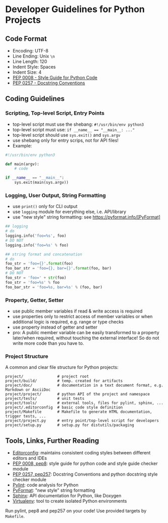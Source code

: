 # Developer Guidelines for Python Projects

## Code Format

* Encoding: UTF-8
* Line Ending: Unix `\n`
* Line Length: 120
* Indent Style: Spaces
* Indent Size: 4
* [PEP 0008 - Style Guide for Python Code](https://www.python.org/dev/peps/pep-0008/)
* [PEP 0257 - Docstring Conventions](https://www.python.org/dev/peps/pep-0257/)


## Coding Guidelines

### Scripting, Top-level Script, Entry Points

* top-level script must use the shebang: `#!/usr/bin/env python3`
* top-level script must use: `if __name__ == "__main__: ..."`
* top-level script should use `sys.exit()` and `sys.argv`
* use shebang only for entry scrips, not for API files!
* Example:

```python
#!/usr/bin/env python3

def main(argv):
    # code

if __name__ == "__main__":
    sys.exit(main(sys.argv))
```

### Logging, User Output, String Formatting

* use `print()` only for CLI output
* use `logging` module for everything else, i.e. API/library
* use "new style" string formatting: see https://pyformat.info/[PyFormat]

```python
## logging
# do
logging.info('foo=%s', foo)
# DO NOT
logging.info('foo=%s' % foo)

## string format and concatenation
# do
foo_str = 'foo={}'.format(foo)
foo_bar_str = 'foo={}, bar={}'.format(foo, bar)
# DO NOT
foo_str = 'foo=' + str(foo)
foo_str = 'foo=%s' % foo
foo_bar_str = 'foo=%s, bar=%s' % (foo, bar)
```

### Property, Getter, Setter

* use public member variables if read & write access is required
* use properties only to restrict access of member variables or when additional logic is required, e.g. range or type checks
* use property instead of getter and setter
* pro: A public member variable can be easily transformed to a property later/when required, without touching the external interface! So do not write more code than you have to.

### Project Structure

A common and clear file structure for Python projects:

```
project/               # project root
project/build/         # temp. created for artifacts
project/doc/           # documentation in a text document format, e.g. Markdown or AsciiDoc
project/project/       # python API of the project and namespace
project/tests/         # unit tests
project/tools/         # external tools, files for pylint, sphinx, ...
project/.editorconfig  # basic code style definition
project/Makefile       # Makefile to generate HTML documentation, trigger tests, ...
project/project.py     # entry point/top-level script for developers
project/setup.py       # setup.py for distutils/packaging
```


## Tools, Links, Further Reading

* [Editorconfig](http://editorconfig.org): maintains consistent coding styles between different editors and IDEs
* [PEP 0008, pep8](https://www.python.org/dev/peps/pep-0008/): style guide for python code and style guide checker module
* [PEP 0257, pep257](https://www.python.org/dev/peps/pep-0257/): Docstring Conventions and python docstring style checker module
* [Pylint](https://www.pylint.org/): code analysis for Python
* [PyFormat](https://pyformat.info/): "new style" string formatting
* [Sphinx](http://www.sphinx-doc.org): API documentation for Python, like Doxygen
* [Virtualenv](https://virtualenv.pypa.io): tool to create isolated Python environments

Run pylint, pep8 and pep257 on your code! Use provided targets by `Makefile`.
